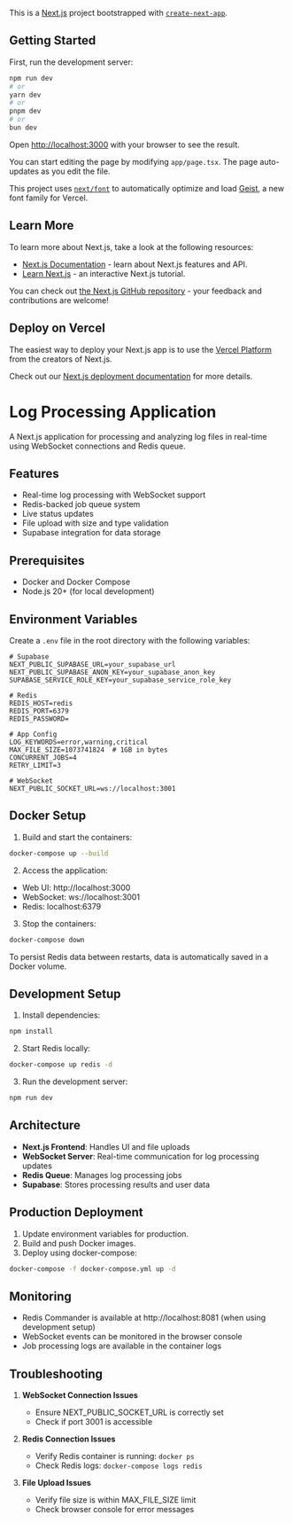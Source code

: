 This is a [Next.js](https://nextjs.org) project bootstrapped with [`create-next-app`](https://nextjs.org/docs/app/api-reference/cli/create-next-app).

## Getting Started

First, run the development server:

```bash
npm run dev
# or
yarn dev
# or
pnpm dev
# or
bun dev
```

Open [http://localhost:3000](http://localhost:3000) with your browser to see the result.

You can start editing the page by modifying `app/page.tsx`. The page auto-updates as you edit the file.

This project uses [`next/font`](https://nextjs.org/docs/app/building-your-application/optimizing/fonts) to automatically optimize and load [Geist](https://vercel.com/font), a new font family for Vercel.

## Learn More

To learn more about Next.js, take a look at the following resources:

- [Next.js Documentation](https://nextjs.org/docs) - learn about Next.js features and API.
- [Learn Next.js](https://nextjs.org/learn) - an interactive Next.js tutorial.

You can check out [the Next.js GitHub repository](https://github.com/vercel/next.js) - your feedback and contributions are welcome!

## Deploy on Vercel

The easiest way to deploy your Next.js app is to use the [Vercel Platform](https://vercel.com/new?utm_medium=default-template&filter=next.js&utm_source=create-next-app&utm_campaign=create-next-app-readme) from the creators of Next.js.

Check out our [Next.js deployment documentation](https://nextjs.org/docs/app/building-your-application/deploying) for more details.

# Log Processing Application

A Next.js application for processing and analyzing log files in real-time using WebSocket connections and Redis queue.

## Features

- Real-time log processing with WebSocket support
- Redis-backed job queue system
- Live status updates
- File upload with size and type validation
- Supabase integration for data storage

## Prerequisites

- Docker and Docker Compose
- Node.js 20+ (for local development)

## Environment Variables

Create a `.env` file in the root directory with the following variables:

```env
# Supabase
NEXT_PUBLIC_SUPABASE_URL=your_supabase_url
NEXT_PUBLIC_SUPABASE_ANON_KEY=your_supabase_anon_key
SUPABASE_SERVICE_ROLE_KEY=your_supabase_service_role_key

# Redis
REDIS_HOST=redis
REDIS_PORT=6379
REDIS_PASSWORD=

# App Config
LOG_KEYWORDS=error,warning,critical
MAX_FILE_SIZE=1073741824  # 1GB in bytes
CONCURRENT_JOBS=4
RETRY_LIMIT=3

# WebSocket
NEXT_PUBLIC_SOCKET_URL=ws://localhost:3001
```

## Docker Setup

1. Build and start the containers:
```bash
docker-compose up --build
```

2. Access the application:
- Web UI: http://localhost:3000
- WebSocket: ws://localhost:3001
- Redis: localhost:6379

3. Stop the containers:
```bash
docker-compose down
```

To persist Redis data between restarts, data is automatically saved in a Docker volume.

## Development Setup

1. Install dependencies:
```bash
npm install
```

2. Start Redis locally:
```bash
docker-compose up redis -d
```

3. Run the development server:
```bash
npm run dev
```

## Architecture

- **Next.js Frontend**: Handles UI and file uploads
- **WebSocket Server**: Real-time communication for log processing updates
- **Redis Queue**: Manages log processing jobs
- **Supabase**: Stores processing results and user data

## Production Deployment

1. Update environment variables for production.
2. Build and push Docker images.
3. Deploy using docker-compose:
```bash
docker-compose -f docker-compose.yml up -d
```

## Monitoring

- Redis Commander is available at http://localhost:8081 (when using development setup)
- WebSocket events can be monitored in the browser console
- Job processing logs are available in the container logs

## Troubleshooting

1. **WebSocket Connection Issues**
   - Ensure NEXT_PUBLIC_SOCKET_URL is correctly set
   - Check if port 3001 is accessible

2. **Redis Connection Issues**
   - Verify Redis container is running: `docker ps`
   - Check Redis logs: `docker-compose logs redis`

3. **File Upload Issues**
   - Verify file size is within MAX_FILE_SIZE limit
   - Check browser console for error messages
